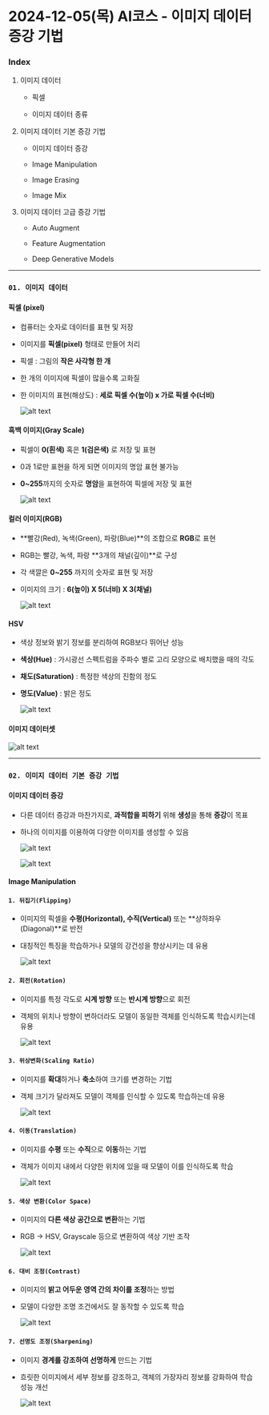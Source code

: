 # 2024-12-05(목) AI코스 - 이미지 데이터 증강 기법


### Index

1. 이미지 데이터

    - 픽셀

    - 이미지 데이터 종류

2. 이미지 데이터 기본 증강 기법

    - 이미지 데이터 증강

    - Image Manipulation

    - Image Erasing

    - Image Mix

3. 이미지 데이터 고급 증강 기법

    - Auto Augment

    - Feature Augmentation

    - Deep Generative Models


---

### `01. 이미지 데이터`

#### 픽셀 (pixel)

- 컴퓨터는 숫자로 데이터를 표현 및 저장

- 이미지를 **픽셀(pixel)** 형태로 만들어 처리

- 픽셀 : 그림의 **작은 사각형 한 개**

- 한 개의 이미지에 픽셀이 많을수록 고화질

- 한 이미지의 표현(해상도) : **세로 픽셀 수(높이) x 가로 픽셀 수(너비)**

  ![alt text](images/image_17.png)

#### 흑백 이미지(Gray Scale)

- 픽셀이 **0(흰색)** 혹은 **1(검은색)** 로 저장 및 표현

- 0과 1로만 표현을 하게 되면 이미지의 명암 표현 불가능

- **0~255**까지의 숫자로 **명암**을 표현하여 픽셀에 저장 및 표현


  ![alt text](images/image_18.png)


#### 컬러 이미지(RGB)

- **빨강(Red), 녹색(Green), 파랑(Blue)**의 조합으로 **RGB**로 표현

- RGB는 빨강, 녹색, 파랑 **3개의 채널(깊이)**로 구성

- 각 색깔은 **0~255** 까지의 숫자로 표현 및 저장

- 이미지의 크기 : **6(높이) X 5(너비) X 3(채널)**

  ![alt text](images/image_19.png)

#### HSV

- 색상 정보와 밝기 정보를 분리하여 RGB보다 뛰어난 성능

- **색상(Hue)** : 가시광선 스펙트럼을 주파수 별로 고리 모양으로 배치했을 때의 각도

- **채도(Saturation)** : 특정한 색상의 진함의 정도

- **명도(Value)** : 밝은 정도

  ![alt text](images/image_20.png)


#### 이미지 데이터셋

  ![alt text](images/image_21.png)

---

### `02. 이미지 데이터 기본 증강 기법`

#### 이미지 데이터 증강

- 다른 데이터 증강과 마찬가지로, **과적합을 피하기** 위해 **생성**을 통해 **증강**이 목표

- 하나의 이미지를 이용하여 다양한 이미지를 생성할 수 있음

  ![alt text](images/image_22.png)

  ![alt text](images/image_23.png)

#### Image Manipulation

#### `1. 뒤집기(Flipping)`

- 이미지의 픽셀을 **수평(Horizontal), 수직(Vertical)** 또는 **상하좌우(Diagonal)**로 반전

- 대칭적인 특징을 학습하거나 모델의 강건성을 향상시키는 데 유용

  ![alt text](images/image_24.png)

#### `2. 회전(Rotation)`

- 이미지를 특정 각도로 **시계 방향** 또는 **반시계 방향**으로 회전

- 객체의 위치나 방향이 변하더라도 모델이 동일한 객체를 인식하도록 학습시키는데 유용

  ![alt text](images/image_25.png)

#### `3. 위상변화(Scaling Ratio)`

- 이미지를 **확대**하거나 **축소**하여 크기를 변경하는 기법

- 객체 크기가 달라져도 모델이 객체를 인식할 수 있도록 학습하는데 유용

  ![alt text](images/image_26.png)

#### `4. 이동(Translation)`

- 이미지를 **수평** 또는 **수직**으로 **이동**하는 기법

- 객체가 이미지 내에서 다양한 위치에 있을 때 모델이 이를 인식하도록 학습

  ![alt text](images/image_27.png)

#### `5. 색상 변환(Color Space)`

- 이미지의 **다른 색상 공간으로 변환**하는 기법

- RGB → HSV, Grayscale 등으로 변환하여 색상 기반 조작

  ![alt text](images/image_28.png)

#### `6. 대비 조정(Contrast)`

- 이미지의 **밝고 어두운 영역 간의 차이를 조정**하는 방법

- 모델이 다양한 조명 조건에서도 잘 동작할 수 있도록 학습

  ![alt text](images/image_29.png)

#### `7. 선명도 조정(Sharpening)`

- 이미지 **경계를 강조하여 선명하게** 만드는 기법

- 흐릿한 이미지에서 세부 정보를 강조하고, 객체의 가장자리 정보를 강화하여 학습 성능 개선

  ![alt text](images/image_30.png)